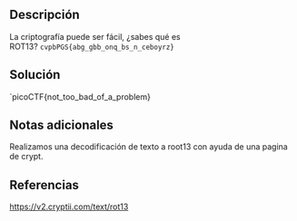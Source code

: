 ## Descripción
La criptografía puede ser fácil, ¿sabes qué es ROT13? `cvpbPGS{abg_gbb_onq_bs_n_ceboyrz}`

## Solución
`picoCTF{not_too_bad_of_a_problem}

## Notas adicionales
Realizamos una decodificación de texto a root13 con ayuda de una pagina de crypt.

## Referencias
https://v2.cryptii.com/text/rot13